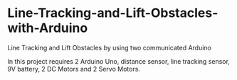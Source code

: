 # Line-Tracking-and-Lift-Obstacles-with-Arduino
Line Tracking and Lift Obstacles by using two communicated Arduino

In this project requires 2 Arduino Uno, distance sensor, line tracking sensor, 9V battery, 2 DC Motors and 2 Servo Motors. 
